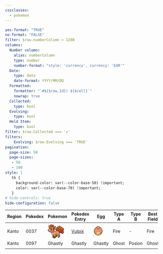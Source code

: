 ```yaml
---
cssclasses:
  - pokemon
---
```


```yaml enhanced-tables
yes-format: "TRUE" 
no-format: "FALSE"
filter: $row.numberColumn > 1200
columns:
  Number column:
    alias: numberColumn
    type: number
    number-format: "style: 'currency', currency: 'EUR'"
  Date:
    type: date
    date-format: YYYY/MM/DD
  Formatted:
    formatter: "`#${$row.Id}) ${$cell}`"
    nowrap: true
  Collected:
    type: bool
  Evolving:
    type: bool
  Held Item:
    type: bool
filter: $row.Collected === '✔'
filters:
    Evolving: $row.Evolving === 'TRUE'
pagination:
  page-size: 50
  page-sizes:
   - 50
   - 100
style: |
   th {
     background-color: var(--color-base-50) !important;
     color: var(--color-base-70) !important;
   }
# hide-controls: true
hide-configuration: false
```
| Region | Pokedex | Pokemon                            | Pokedex Entry                                  | Egg                                    | Type A | Type B | Best Field | Collected | Evolving | Status                                          |
| ------ | ------- | ---------------------------------- | ---------------------------------------------- | -------------------------------------- | ------ | ------ | ---------- | --------- | -------- | ----------------------------------------------- |
| Kanto  | 0037    | ![vulpix](01%20Pokemon/vulpix.gif) | [Vulpix](https://pokemondb.net/pokedex/vulpix) | ![Vulpix_Egg](02%20Egg/Vulpix_Egg.png) | Fire   | -      | Fire       | TRUE      | FALSE    | ![vulpix-status](03%20Status/vulpix-status.png) |
| Kanto  | 0097    | Ghastly                            | Ghastly                                        | Ghastly                                | Ghost  | Posion | Ghost      | True      | False    | Gastly                                          |
|        |         |                                    |                                                |                                        |        |        |            |           |          |                                                 |
